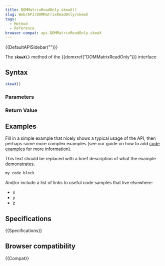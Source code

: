 ```yaml
---
title: DOMMatrixReadOnly.skewX()
slug: Web/API/DOMMatrixReadOnly/skewX
tags:
  - Method
  - Reference
browser-compat: api.DOMMatrixReadOnly.skewX
---
```

{{DefaultAPISidebar("")}}

The **`skewX()`** method of the {{domxref("DOMMatrixReadOnly")}} interface 

## Syntax

```js
skewX()
```

### Parameters



### Return Value



## Examples

Fill in a simple example that nicely shows a typical usage of the API, then perhaps some more complex examples (see our guide on how to add [code examples](/en-US/docs/MDN/Contribute/Structures/Code_examples) for more information).

This text should be replaced with a brief description of what the example demonstrates.

```js
my code block
```

And/or include a list of links to useful code samples that live elsewhere:

*   x
*   y
*   z

## Specifications

{{Specifications}}

## Browser compatibility

{{Compat}}

